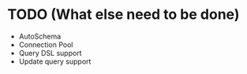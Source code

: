 # TODO (What else need to be done)

- AutoSchema
- Connection Pool
- Query DSL support
- Update query support